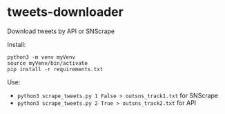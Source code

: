 # tweets-downloader
Download tweets by API or SNScrape

Install:

```
python3 -m venv myVenv
source myVenv/bin/activate
pip install -r requirements.txt
```

Use:

- `python3 scrape_tweets.py 1 False > outsns_track1.txt` for SNScrape
- `python3 scrape_tweets.py 2 True > outsns_track2.txt` for API
